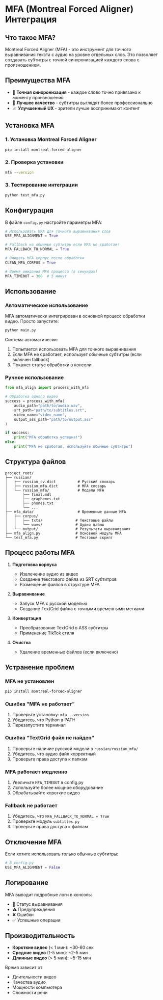 # MFA (Montreal Forced Aligner) Интеграция

## Что такое MFA?

Montreal Forced Aligner (MFA) - это инструмент для точного выравнивания текста с аудио на уровне отдельных слов. Это позволяет создавать субтитры с точной синхронизацией каждого слова с произношением.

## Преимущества MFA

- 🎯 **Точная синхронизация** - каждое слово точно привязано к моменту произношения
- 🚀 **Лучшее качество** - субтитры выглядят более профессионально
- 📈 **Улучшенный UX** - зрители лучше воспринимают контент

## Установка MFA

### 1. Установка Montreal Forced Aligner

```bash
pip install montreal-forced-aligner
```

### 2. Проверка установки

```bash
mfa --version
```

### 3. Тестирование интеграции

```bash
python test_mfa.py
```

## Конфигурация

В файле `config.py` настройте параметры MFA:

```python
# Использовать MFA для точного выравнивания слов
USE_MFA_ALIGNMENT = True

# Fallback на обычные субтитры если MFA не сработает
MFA_FALLBACK_TO_NORMAL = True

# Очищать MFA корпус после обработки
CLEAN_MFA_CORPUS = True

# Время ожидания MFA процесса (в секундах)
MFA_TIMEOUT = 300  # 5 минут
```

## Использование

### Автоматическое использование

MFA автоматически интегрирован в основной процесс обработки видео. Просто запустите:

```bash
python main.py
```

Система автоматически:
1. Попытается использовать MFA для точного выравнивания
2. Если MFA не сработает, использует обычные субтитры (если включен fallback)
3. Покажет статус обработки в консоли

### Ручное использование

```python
from mfa_align import process_with_mfa

# Обработка одного видео
success = process_with_mfa(
    audio_path="path/to/audio.wav",
    srt_path="path/to/subtitles.srt", 
    video_name="video_name",
    output_ass_path="path/to/output.ass"
)

if success:
    print("MFA обработка успешна!")
else:
    print("MFA не сработал, используйте обычные субтитры")
```

## Структура файлов

```
project_root/
├── russian/
│   ├── russian_cv.dict          # Русский словарь
│   ├── russian_mfa.dict         # MFA словарь
│   └── russian_mfa/             # Модели MFA
│       ├── final.mdl
│       ├── graphemes.txt
│       ├── phones.txt
│       └── ...
├── mfa_data/                    # Временные данные MFA
│   ├── corpus/
│   │   ├── txts/               # Текстовые файлы
│   │   └── wavs/               # Аудио файлы
│   └── output/                 # Результаты выравнивания
├── mfa_align.py                # Основной модуль MFA
└── test_mfa.py                 # Тестовый скрипт
```

## Процесс работы MFA

1. **Подготовка корпуса**
   - Извлечение аудио из видео
   - Создание текстового файла из SRT субтитров
   - Размещение файлов в структуре MFA

2. **Выравнивание**
   - Запуск MFA с русской моделью
   - Создание TextGrid файла с точными временными метками

3. **Конвертация**
   - Преобразование TextGrid в ASS субтитры
   - Применение TikTok стиля

4. **Очистка**
   - Удаление временных файлов (если включено)

## Устранение проблем

### MFA не установлен
```bash
pip install montreal-forced-aligner
```

### Ошибка "MFA не работает"
1. Проверьте установку: `mfa --version`
2. Убедитесь, что Python в PATH
3. Перезапустите терминал

### Ошибка "TextGrid файл не найден"
1. Проверьте наличие русской модели в `russian/russian_mfa/`
2. Убедитесь, что аудио файл корректный
3. Проверьте права доступа к папкам

### MFA работает медленно
1. Увеличьте `MFA_TIMEOUT` в config.py
2. Используйте более мощное оборудование
3. Обрабатывайте короткие видео

### Fallback не работает
1. Убедитесь, что `MFA_FALLBACK_TO_NORMAL = True`
2. Проверьте модуль `subtitles.py`
3. Проверьте права доступа к файлам

## Отключение MFA

Если хотите использовать только обычные субтитры:

```python
# В config.py
USE_MFA_ALIGNMENT = False
```

## Логирование

MFA выводит подробные логи в консоль:
- 🎯 Статус выравнивания
- ⚠️ Предупреждения
- ❌ Ошибки
- ✅ Успешные операции

## Производительность

- **Короткие видео** (< 1 мин): ~30-60 сек
- **Средние видео** (1-5 мин): ~2-5 мин  
- **Длинные видео** (> 5 мин): ~5-15 мин

Время зависит от:
- Длительности видео
- Качества аудио
- Мощности компьютера
- Сложности речи 